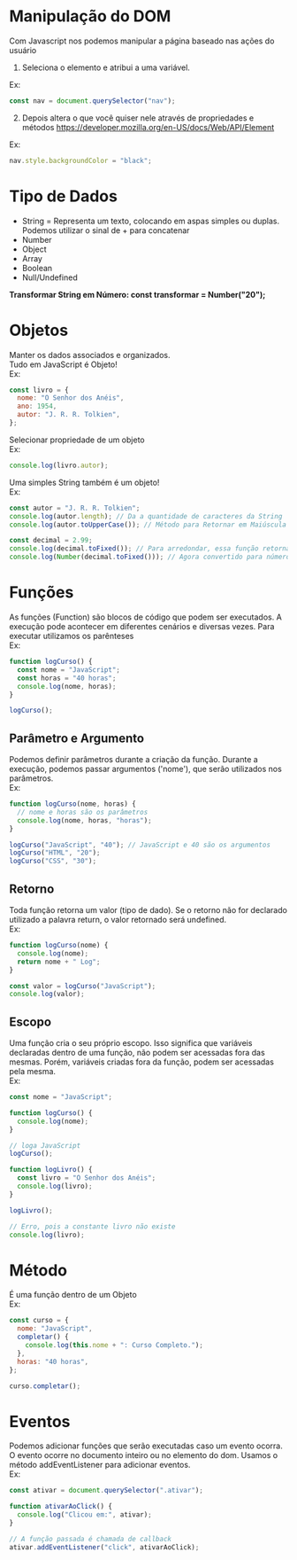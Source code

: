 # Manipulação do DOM

<p>Com Javascript nos podemos manipular a página baseado nas ações do usuário</p>

1. Seleciona o elemento e atribui a uma variável.

Ex:

```javascript
const nav = document.querySelector("nav");
```

2. Depois altera o que você quiser nele através de propriedades e métodos
   <https://developer.mozilla.org/en-US/docs/Web/API/Element>

Ex:

```javascript
nav.style.backgroundColor = "black";
```

# Tipo de Dados

- String = Representa um texto, colocando em aspas simples ou duplas. <br>Podemos utilizar o sinal de + para concatenar
- Number
- Object
- Array
- Boolean
- Null/Undefined

**Transformar String em Número: const transformar = Number("20");**

# Objetos

<p>Manter os dados associados e organizados.<br>
Tudo em JavaScript é Objeto! <br>Ex:</p>

```javascript
const livro = {
  nome: "O Senhor dos Anéis",
  ano: 1954,
  autor: "J. R. R. Tolkien",
};
```

<p>Selecionar propriedade de um objeto <br>Ex:</p>

```javascript
console.log(livro.autor);
```

<p>Uma simples String também é um objeto!<br>Ex:</p>

```javascript
const autor = "J. R. R. Tolkien";
console.log(autor.length); // Da a quantidade de caracteres da String
console.log(autor.toUpperCase()); // Método para Retornar em Maiúscula

const decimal = 2.99;
console.log(decimal.toFixed()); // Para arredondar, essa função retorna em String
console.log(Number(decimal.toFixed())); // Agora convertido para número
```

# Funções

<p>As funções (Function) são blocos de código que podem ser executados. A execução pode acontecer em diferentes cenários e diversas vezes. Para executar utilizamos os parênteses <br>Ex:</p>

```javascript
function logCurso() {
  const nome = "JavaScript";
  const horas = "40 horas";
  console.log(nome, horas);
}

logCurso();
```

## Parâmetro e Argumento

<p>Podemos definir parâmetros durante a criação da função. Durante a execução, podemos passar argumentos ('nome'), que serão utilizados nos parâmetros.<br>Ex:</p>

```javascript
function logCurso(nome, horas) {
  // nome e horas são os parâmetros
  console.log(nome, horas, "horas");
}

logCurso("JavaScript", "40"); // JavaScript e 40 são os argumentos
logCurso("HTML", "20");
logCurso("CSS", "30");
```

## Retorno

<p>Toda função retorna um valor (tipo de dado). Se o retorno não for declarado utilizado a palavra return, o valor retornado será undefined.<br>Ex:</p>

```javascript
function logCurso(nome) {
  console.log(nome);
  return nome + " Log";
}

const valor = logCurso("JavaScript");
console.log(valor);
```

## Escopo

<p>Uma função cria o seu próprio escopo. Isso significa que variáveis declaradas dentro de uma função, não podem ser acessadas fora das mesmas. Porém, variáveis criadas fora da função, podem ser acessadas pela mesma.<br>Ex:</p>

```javascript
const nome = "JavaScript";

function logCurso() {
  console.log(nome);
}

// loga JavaScript
logCurso();

function logLivro() {
  const livro = "O Senhor dos Anéis";
  console.log(livro);
}

logLivro();

// Erro, pois a constante livro não existe
console.log(livro);
```

# Método

<p>É uma função dentro de um Objeto<br>Ex:</p>

```javascript
const curso = {
  nome: "JavaScript",
  completar() {
    console.log(this.nome + ": Curso Completo.");
  },
  horas: "40 horas",
};

curso.completar();
```

# Eventos

<p>Podemos adicionar funções que serão executadas caso um evento ocorra. O evento ocorre no documento inteiro ou no elemento do dom. Usamos o método addEventListener para adicionar eventos.<br>Ex:</p>

```javascript
const ativar = document.querySelector(".ativar");

function ativarAoClick() {
  console.log("Clicou em:", ativar);
}

// A função passada é chamada de callback
ativar.addEventListener("click", ativarAoClick);
```
